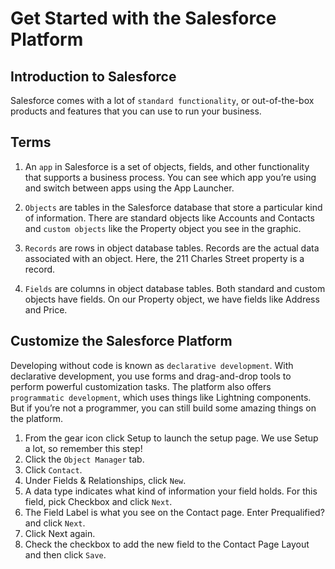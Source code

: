 # Get Started with the Salesforce Platform

## Introduction to Salesforce

Salesforce comes with a lot of `standard functionality`, or out-of-the-box products and features that you can use to run your business.

## Terms

1. An `app` in Salesforce is a set of objects, fields, and other functionality that supports a business process. You can see which app you’re using and switch between apps using the App Launcher.

2. `Objects` are tables in the Salesforce database that store a particular kind of information. There are standard objects like Accounts and Contacts and `custom objects` like the Property object you see in the graphic.

3. `Records` are rows in object database tables. Records are the actual data associated with an object. Here, the 211 Charles Street property is a record.

4. `Fields` are columns in object database tables. Both standard and custom objects have fields. On our Property object, we have fields like Address and Price.

## Customize the Salesforce Platform

Developing without code is known as `declarative development`. With declarative development, you use forms and drag-and-drop tools to perform powerful customization tasks. The platform also offers `programmatic development`, which uses things like Lightning components. But if you’re not a programmer, you can still build some amazing things on the platform.

1. From the gear icon click Setup to launch the setup page. We use Setup a lot, so remember this step!
2. Click the `Object Manager` tab.
3. Click `Contact`.
4. Under Fields & Relationships, click `New`.
5. A data type indicates what kind of information your field holds. For this field, pick Checkbox and click `Next`.
6. The Field Label is what you see on the Contact page. Enter Prequalified? and click `Next`.
7. Click Next again.
8. Check the checkbox to add the new field to the Contact Page Layout and then click `Save`.
